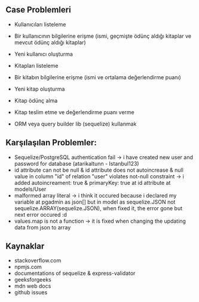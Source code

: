 ## Case Problemleri
- Kullanıcıları listeleme
- Bir kullanıcının bilgilerine erişme (ismi, geçmişte ödünç aldığı kitaplar ve mevcut ödünç aldığı kitaplar)
- Yeni kullanıcı oluşturma
- Kitapları listeleme
- Bir kitabın bilgilerine erişme (ismi ve ortalama değerlendirme puanı)
- Yeni kitap oluşturma
- Kitap ödünç alma
- Kitap teslim etme ve değerlendirme puanı verme

- ORM veya query builder lib (sequelize) kullanmak

## Karşılaşılan Problemler:
- Sequelize/PostgreSQL authentication fail -> i have created new user and password for database (atarikaltunn - Istanbul123)
- id attribute can not be null & id attribute does not autoincrease & null value in column "id" of relation "user" violates not-null constraint -> i added autoincreament: true & primaryKey: true at id attribute at models/User
- malformed array literal -> i think it occured because i declared my variable at pgadmin as json[] but in model as sequelize.JSON not sequelize.ARRAY(sequelize.JSON), when fixed it, the error gone but next error occured :d 
- values.map is not a function -> it is fixed when changing the updating data from json to array

## Kaynaklar
- stackoverflow.com
- npmjs.com
- documentations of sequelize & express-validator
- geeksforgeeks
- mdn web docs
- github issues